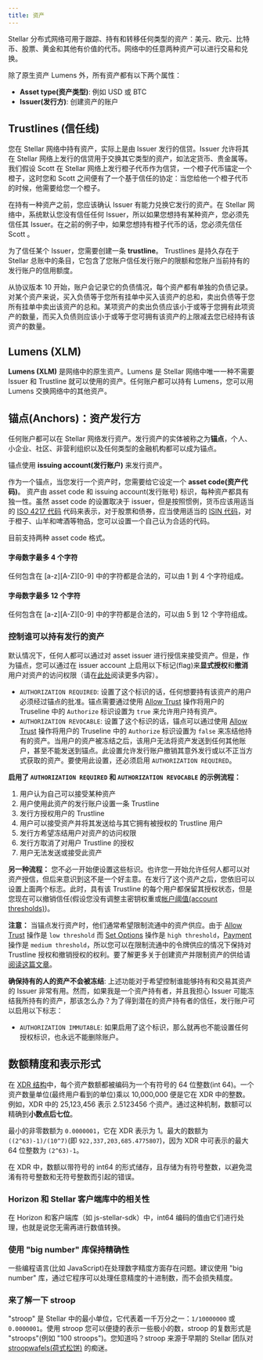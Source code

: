 ```yaml
---
title: 资产
---
```


Stellar 分布式网络可用于跟踪、持有和转移任何类型的资产：美元、欧元、比特币、股票、黄金和其他有价值的代币。网络中的任意两种资产可以进行交易和兑换。

除了原生资产 Lumens 外，所有资产都有以下两个属性：
- **Asset type(资产类型)**: 例如 USD 或 BTC
- **Issuer(发行方)**: 创建资产的账户

## Trustlines (信任线)
您在 Stellar 网络中持有资产，实际上是由 Issuer 发行的信贷。Issuer 允许将其在 Stellar 网络上发行的信贷用于交换其它类型的资产，如法定货币、贵金属等。我们假设 Scott 在 Stellar 网络上发行橙子代币作为信贷，一个橙子代币锚定一个橙子，这时您和 Scott 之间便有了一个基于信任的协定：当您给他一个橙子代币的时候，他需要给您一个橙子。

在持有一种资产之前，您应该确认 Issuer 有能力兑换它发行的资产。在 Stellar 网络中，系统默认您没有信任任何 Issuer，所以如果您想持有某种资产，您必须先信任其 Issuer。在之前的例子中，如果您想持有橙子代币的话，您必须先信任 Scott 。

为了信任某个 Issuer，您需要创建一条 **trustline**。 Trustlines 是持久存在于 Stellar 总账中的条目，它包含了您账户信任发行账户的限额和您账户当前持有的发行账户的信用额度。

从协议版本 10 开始，账户会记录它的负债情况，每个资产都有单独的负债记录。对某个资产来说，买入负债等于您所有挂单中买入该资产的总和，卖出负债等于您所有挂单中卖出该资产的总和。某项资产的卖出负债应该小于或等于您拥有此项资产的数量，而买入负债则应该小于或等于您可拥有该资产的上限减去您已经持有该资产的数量。

## Lumens (XLM)
**Lumens (XLM)** 是网络中的原生资产。Lumens 是 Stellar 网络中唯一一种不需要 Issuer 和 Trustline 就可以使用的资产。任何账户都可以持有 Lumens，您可以用 Lumens 交换网络中的其他资产。

## 锚点(Anchors)：资产发行方
任何账户都可以在 Stellar 网络发行资产。发行资产的实体被称之为**锚点**，个人、小企业、社区、非营利组织以及任何类型的金融机构都可以成为锚点。

锚点使用 **issuing account(发行账户)** 来发行资产。

作为一个锚点，当您发行一个资产时，您需要给它设定一个 **asset code(资产代码)**。 资产由 asset code 和 issuing account(发行账号) 标识，每种资产都具有独一性。虽然 asset code 的设置取决于 issuer，但是按照惯例，货币应该用适当的 [ISO 4217 代码](https://en.wikipedia.org/wiki/ISO_4217) 代码来表示，对于股票和债券，应当使用适当的 [ISIN 代码](https://en.wikipedia.org/wiki/International_Securities_Identification_Number)，对于橙子、山羊和啤酒等物品，您可以设置一个自己认为合适的代码。

目前支持两种 asset code 格式。

#### 字母数字最多 4 个字符
任何包含在 [a-z][A-Z][0-9] 中的字符都是合法的，可以由 1 到 4 个字符组成。

#### 字母数字最多 12 个字符
任何包含在 [a-z][A-Z][0-9] 中的字符都是合法的，可以由 5 到 12 个字符组成。

### 控制谁可以持有发行的资产
默认情况下，任何人都可以通过对 asset issuer 进行授信来接受资产。但是，作为锚点，您可以通过在 issuer account 上启用以下标记(flag)来**显式授权**和**撤消**用户对资产的访问权限（请在[此处](https://www.stellar.org/developers/guides/concepts/accounts.html#flags)阅读更多内容）。

* `AUTHORIZATION REQUIRED`: 设置了这个标识的话，任何想要持有该资产的用户必须经过锚点的批准。锚点需要通过使用 [Allow Trust](./list-of-operations.md#allow-trust) 操作将用户的 Truseline 中的  `Authorize` 标识设置为 `true` 来允许用户持有资产。
* `AUTHORIZATION REVOCABLE`: 设置了这个标识的话，锚点可以通过使用 [Allow Trust](./list-of-operations.md#allow-trust) 操作将用户的 Truseline 中的 `Authorize` 标识设置为 `false` 来冻结他持有的资产。当用户的资产被冻结之后，该用户无法将资产发送到任何其他账户，甚至不能发送到锚点。此设置允许发行账户撤销其意外发行或以不正当方式获取的资产。要使用此设置，还必须启用 `AUTHORIZATION REQUIRED`。

**启用了 `AUTHORIZATION REQUIRED` 和 `AUTHORIZATION REVOCABLE` 的示例流程：**
1. 用户认为自己可以接受某种资产
2. 用户使用此资产的发行账户设置一条 Trustline
3. 发行方授权用户的 Trustline
4. 用户可以接受资产并将其发送给与其它拥有被授权的 Trustline 用户
5. 发行方希望冻结用户对资产的访问权限
6. 发行方取消了对用户 Trustline 的授权
7. 用户无法发送或接受此资产

**另一种流程：** 您不必一开始便设置这些标识。也许您一开始允许任何人都可以对资产授信，但后来意识到这不是一个好主意。在发行了这个资产之后，您依旧可以设置上面两个标志。此时，具有该 Trustline 的每个用户都保留其授权状态，但是您现在可以撤销信任(假设您没有调整主密钥权重或[帐户阈值(account thresholds)](./multi-sig.md#thresholds))。

**注意：** 当锚点发行资产时，他们通常希望限制流通中的资产供应。由于 [Allow Trust](./list-of-operations.md#allow-trust) 操作是 `low threshold` 而 [Set Options](./list-of-operations.md#set-options) 操作是  `high threshold`，[Payment](./list-of-operations.md#payment) 操作是 `medium threshold`，所以您可以在限制流通中的令牌供应的情况下保持对 Trustline 授权和撤销授权的权利。要了解更多关于创建资产并限制资产的供给请[阅读这篇文章](../walkthroughs/custom-assets.md#optional-transaction-a-limit-token-supply)。

**确保持有的人的资产不会被冻结**: 上述功能对于希望控制谁能够持有和交易其资产的 Issuer 非常有用。然而，如果我是一个资产持有者，并且我担心 Issuer 可能冻结我所持有的资产，那该怎么办？为了得到潜在的资产持有者的信任，发行账户可以启用以下标志：

* `AUTHORIZATION IMMUTABLE`: 如果启用了这个标识，那么就再也不能设置任何授权标识，也永远不能删除账户。

## 数额精度和表示形式
在 [XDR 结构](https://www.stellar.org/developers/horizon/learn/xdr.html)中，每个资产数额都被编码为一个有符号的 64 位整数(int 64)。一个资产数量单位(最终用户看到的单位)乘以 10,000,000 便是它在 XDR 中的整数。例如，XDR 中的 25,123,456 表示 2.5123456 个资产。通过这种机制，数额可以精确到**小数点后七位**。

最小的非零数额为 `0.0000001`，它在 XDR 表示为 1。最大的数额为 `((2^63)-1)/(10^7)`(即 `922,337,203,685.4775807`)，因为 XDR 中可表示的最大 64 位整数为 `(2^63)-1`。

在 XDR 中，数额以带符号的 int64 的形式储存，且存储为有符号整数，以避免混淆有符号整数和无符号整数而引起的错误。

### Horizo​​n 和 Stellar 客户端库中的相关性
在 Horizo​​n 和客户端库（如 js-stellar-sdk）中，int64 编码的值由它们进行处理，也就是说您无需再进行数值转换。

### 使用 "big number" 库保持精确性
一些编程语言(比如 JavaScript)在处理数字精度方面存在问题。建议使用 "big number" 库，通过它程序可以处理任意精度的十进制数，而不会损失精度。

### 来了解一下 stroop
"stroop" 是 Stellar 中的最小单位，它代表着一千万分之一：`1/10000000` 或 `0.0000001`。使用 stroop 您可以便捷的表示一些极小的数，stroop 的复数形式是 "stroops"(例如 "100 stroops")。您知道吗？stroop 来源于早期的 Stellar 团队对 [stroopwafels(荷式松饼)](https://en.wikipedia.org/wiki/Stroopwafel) 的痴迷。
